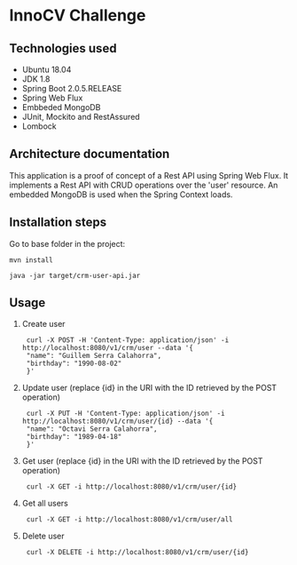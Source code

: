 # InnoCV Challenge

## Technologies used

* Ubuntu 18.04
* JDK 1.8
* Spring Boot 2.0.5.RELEASE
* Spring Web Flux
* Embbeded MongoDB
* JUnit, Mockito and RestAssured
* Lombock

## Architecture documentation

This application is a proof of concept of a Rest API using Spring Web Flux. It implements a Rest API with CRUD operations over the 'user' resource. An embedded MongoDB is used when the Spring Context loads.


## Installation steps

Go to base folder in the project:

    mvn install

    java -jar target/crm-user-api.jar

## Usage

1. Create user

        curl -X POST -H 'Content-Type: application/json' -i http://localhost:8080/v1/crm/user --data '{
        "name": "Guillem Serra Calahorra",
        "birthday": "1990-08-02"
        }'

2. Update user (replace {id} in the URI with the ID retrieved by the POST operation)

        curl -X PUT -H 'Content-Type: application/json' -i http://localhost:8080/v1/crm/user/{id} --data '{
        "name": "Octavi Serra Calahorra",
        "birthday": "1989-04-18"
        }'

3. Get user (replace {id} in the URI with the ID retrieved by the POST operation)

        curl -X GET -i http://localhost:8080/v1/crm/user/{id}

4. Get all users

        curl -X GET -i http://localhost:8080/v1/crm/user/all

5. Delete user

        curl -X DELETE -i http://localhost:8080/v1/crm/user/{id}
